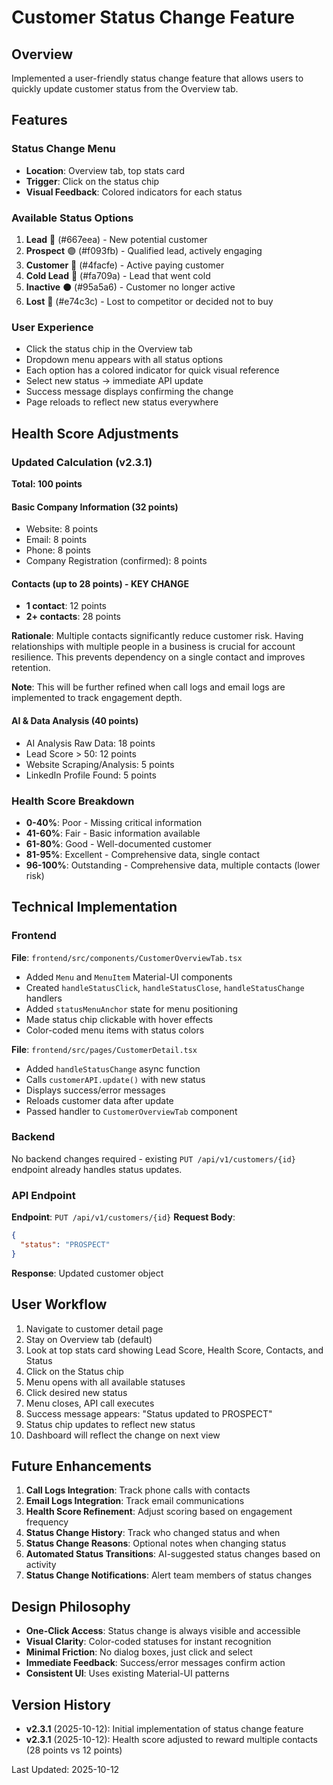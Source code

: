 # Customer Status Change Feature

## Overview
Implemented a user-friendly status change feature that allows users to quickly update customer status from the Overview tab.

## Features

### Status Change Menu
- **Location**: Overview tab, top stats card
- **Trigger**: Click on the status chip
- **Visual Feedback**: Colored indicators for each status

### Available Status Options
1. **Lead** 🔵 (#667eea) - New potential customer
2. **Prospect** 🟣 (#f093fb) - Qualified lead, actively engaging  
3. **Customer** 🔷 (#4facfe) - Active paying customer
4. **Cold Lead** 🔴 (#fa709a) - Lead that went cold
5. **Inactive** ⚫ (#95a5a6) - Customer no longer active
6. **Lost** 🔴 (#e74c3c) - Lost to competitor or decided not to buy

### User Experience
- Click the status chip in the Overview tab
- Dropdown menu appears with all status options
- Each option has a colored indicator for quick visual reference
- Select new status → immediate API update
- Success message displays confirming the change
- Page reloads to reflect new status everywhere

## Health Score Adjustments

### Updated Calculation (v2.3.1)
**Total: 100 points**

#### Basic Company Information (32 points)
- Website: 8 points
- Email: 8 points
- Phone: 8 points
- Company Registration (confirmed): 8 points

#### Contacts (up to 28 points) - **KEY CHANGE**
- **1 contact**: 12 points
- **2+ contacts**: 28 points

**Rationale**: Multiple contacts significantly reduce customer risk. Having relationships with multiple people in a business is crucial for account resilience. This prevents dependency on a single contact and improves retention.

**Note**: This will be further refined when call logs and email logs are implemented to track engagement depth.

#### AI & Data Analysis (40 points)
- AI Analysis Raw Data: 18 points
- Lead Score > 50: 12 points
- Website Scraping/Analysis: 5 points
- LinkedIn Profile Found: 5 points

### Health Score Breakdown
- **0-40%**: Poor - Missing critical information
- **41-60%**: Fair - Basic information available
- **61-80%**: Good - Well-documented customer
- **81-95%**: Excellent - Comprehensive data, single contact
- **96-100%**: Outstanding - Comprehensive data, multiple contacts (lower risk)

## Technical Implementation

### Frontend
**File**: `frontend/src/components/CustomerOverviewTab.tsx`
- Added `Menu` and `MenuItem` Material-UI components
- Created `handleStatusClick`, `handleStatusClose`, `handleStatusChange` handlers
- Added `statusMenuAnchor` state for menu positioning
- Made status chip clickable with hover effects
- Color-coded menu items with status colors

**File**: `frontend/src/pages/CustomerDetail.tsx`
- Added `handleStatusChange` async function
- Calls `customerAPI.update()` with new status
- Displays success/error messages
- Reloads customer data after update
- Passed handler to `CustomerOverviewTab` component

### Backend
No backend changes required - existing `PUT /api/v1/customers/{id}` endpoint already handles status updates.

### API Endpoint
**Endpoint**: `PUT /api/v1/customers/{id}`
**Request Body**:
```json
{
  "status": "PROSPECT"
}
```
**Response**: Updated customer object

## User Workflow
1. Navigate to customer detail page
2. Stay on Overview tab (default)
3. Look at top stats card showing Lead Score, Health Score, Contacts, and Status
4. Click on the Status chip
5. Menu opens with all available statuses
6. Click desired new status
7. Menu closes, API call executes
8. Success message appears: "Status updated to PROSPECT"
9. Status chip updates to reflect new status
10. Dashboard will reflect the change on next view

## Future Enhancements
1. **Call Logs Integration**: Track phone calls with contacts
2. **Email Logs Integration**: Track email communications
3. **Health Score Refinement**: Adjust scoring based on engagement frequency
4. **Status Change History**: Track who changed status and when
5. **Status Change Reasons**: Optional notes when changing status
6. **Automated Status Transitions**: AI-suggested status changes based on activity
7. **Status Change Notifications**: Alert team members of status changes

## Design Philosophy
- **One-Click Access**: Status change is always visible and accessible
- **Visual Clarity**: Color-coded statuses for instant recognition
- **Minimal Friction**: No dialog boxes, just click and select
- **Immediate Feedback**: Success/error messages confirm action
- **Consistent UI**: Uses existing Material-UI patterns

## Version History
- **v2.3.1** (2025-10-12): Initial implementation of status change feature
- **v2.3.1** (2025-10-12): Health score adjusted to reward multiple contacts (28 points vs 12 points)

Last Updated: 2025-10-12

